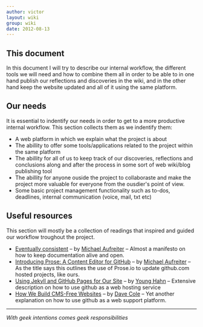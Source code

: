 ```yaml
---
author: victor
layout: wiki
group: wiki
date: 2012-08-13
---
```


## This document

In this document I will try to describe our internal workflow, the different tools we will need and how to combine them all in order to be able to in one hand publish our reflections and discoveries in the wiki, and in the other hand keep the website updated and all of it using the same platform.

## Our needs

It is essential to indentify our needs in order to get to a more productive internal workflow. This section collects them as we indentify them:

* A web platform in which we explain what the project is about
* The abillity to offer some tools/applications related to the project within the same platform
* The abillity for all of us to keep track of our discoveries, reflections and conclusions along and after the process in some sort of web wiki/blog publishing tool
* The abillity for anyone ouside the project to collaboraste and make the project more valuable for everyone from the ousdier's point of view.
* Some basic project management functionality such as to-dos, deadlines, internal communication (voice, mail, txt etc)

## Useful resources

This section will mostly be a collection of readings that inspired and guided our workflow troughout the project.

* [Eventually consistent](http://prose.io/help/eventually-consistent.html) – by  [Michael Aufreiter](https://github.com/michael) – Almost a manifesto on how to keep documentation alive and open.
* [Introducing Prose: A Content Editor for GitHub](http://rdd.me/kpglkuwl) – by  [Michael Aufreiter](https://github.com/michael) – As the title says this outlines the use of Prose.io to update github.com hosted projects, like ours.
* [Using Jekyll and GitHub Pages for Our Site](http://rdd.me/urh4e7ni) – by [Young Hahn](https://github.com/yhahn) – Extensive description on how to use github as a web hosting service
* [How We Build CMS-Free Websites](http://rdd.me/v8scoivo) – by [Dave Cole](https://github.com/dhcole) – Yet another explanation on how to use github as a web support platform.

----
*With geek intentions comes geek responsibilities*